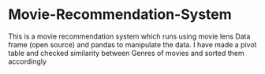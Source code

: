 # Movie-Recommendation-System
This is a movie recommendation system which runs using movie lens Data frame (open source) and pandas to manipulate the data. I have made a pivot table and checked similarity between Genres of movies and sorted them accordingly

